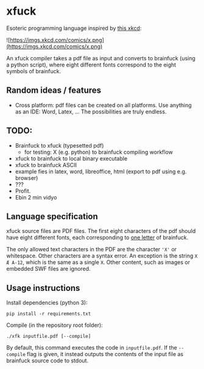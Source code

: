 # xfuck

Esoteric programming language inspired by [this xkcd](https://xkcd.com/2309/):

![https://imgs.xkcd.com/comics/x.png](https://imgs.xkcd.com/comics/x.png)

An xfuck compiler takes a pdf file as input and converts to brainfuck (using a python script), where eight different fonts correspond to the eight symbols of brainfuck.

## Random ideas / features

- Cross platform: pdf files can be created on all platforms. Use anything as an IDE: Word, Latex, ... The possibilities are truly endless.

## TODO:

- Brainfuck to xfuck (typesetted pdf)
  - for testing: X (e.g. python) to brainfuck compiling workflow 
- xfuck to brainfuck to local binary executable
- xfuck to brainfuck ASCII
- example fies in latex, word, libreoffice, html (export to pdf using e.g. browser) 
- ???
- Profit.
- Ebin 2 min vidyo

## Language specification

xfuck source files are PDF files. The first eight characters of the pdf should have eight different fonts, each corresponding to [one letter](https://en.wikipedia.org/wiki/Brainfuck#Commands) of brainfuck.

The only allowed text characters in the PDF are the character `'X'` or whitespace. Other characters are a syntax error. An exception is the string `X Æ A-12`, which is the same as  a single `X`. Other content, such as images or embedded SWF files are ignored.

## Usage instructions

Install dependencies (python 3):
```
pip install -r requirements.txt
```

Compile (in the repository root folder):
```
./xfk inputfile.pdf [--compile]
```
By default, this command executes the code in `inputfile.pdf`. If the `--compile` flag is given, it instead outputs the contents of the input file as brainfuck source code to stdout.
